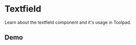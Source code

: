 # Textfield

<p class="description">Learn about the textfield component and it's usage in Toolpad.</p>

## Demo
